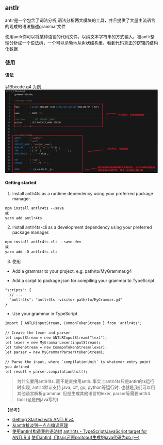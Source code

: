 ## antlr
antlr是一个包含了词法分析,语法分析两大模块的工具，并且提供了大量主流语言的现成的语法描述grammar文件

使用antlr你可以将某种语言的代码文件，以纯文本字符串的方式输入，被antlr整理分析成一个语法树，一个可以清晰地从树状结构里，看到代码真正的逻辑的结构化数据

### 使用
#### 语法
以Bbcode.g4 为例
<img src="./assets/antlrGrammer.png">

#### Getting started

1. Install antlr4ts as a runtime dependency using your preferred package manager.
```
npm install antlr4ts --save 
或
yarn add antlr4ts
```
2. Install antlr4ts-cli as a development dependency using your preferred package manager.
```
npm install antlr4ts-cli --save-dev
或
yarn add -D antlr4ts-cli
```
3. 使用
- Add a grammar to your project, e.g. path/to/MyGrammar.g4

- Add a script to package.json for compiling your grammar to TypeScript

```
"scripts": {
  // ...
  "antlr4ts": "antlr4ts -visitor path/to/MyGrammar.g4"
}
```
- Use your grammar in TypeScript
```
import { ANTLRInputStream, CommonTokenStream } from 'antlr4ts';

// Create the lexer and parser
let inputStream = new ANTLRInputStream("text");
let lexer = new MyGrammarLexer(inputStream);
let tokenStream = new CommonTokenStream(lexer);
let parser = new MyGrammarParser(tokenStream);

// Parse the input, where `compilationUnit` is whatever entry point you defined
let result = parser.compilationUnit();
```

> 为什么要用antlr4ts, 而不是直接用antlr. 事实上antlr4ts只是antlr的ts运行时实现, antlr4默认支持 java, c#, go, python等运行时. 也就是我们可以用其他语言解析grammar. 但是生成其他语言的lexer, parser等需要antlr4 tool (这是由java写的)


【参考】
- [Getting Started with ANTLR v4](https://github.com/antlr/antlr4/blob/master/doc/getting-started.md)
- [从antlr扯淡到一点点编译原理](https://awhisper.github.io/2016/11/18/%E4%BB%8Eantlr%E5%88%B0%E8%AF%AD%E6%B3%95%E8%A7%A3%E6%9E%90/)
- [使用antlr4构造我的语法树](https://cloud.tencent.com/developer/article/1571188)
[antlr4ts - TypeScript/JavaScript target for ANTLR 4](https://www.npmjs.com/package/antlr4ts/v/0.5.0-alpha.2)
[使用antlr4, 用ts/js还原protobuf生成的java代码为pb (一)](https://www.jianshu.com/p/e54011f407e9)